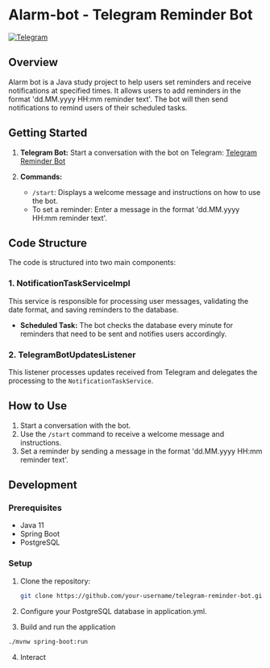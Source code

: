 # Alarm-bot - Telegram Reminder Bot

[![Telegram](https://img.shields.io/badge/Telegram-%40fifififiififi__bot-blue)](https://t.me/fifififiififi_bot)

## Overview

Alarm bot is a Java study project to help users set reminders and receive notifications at specified times. It allows users to add reminders in the format 'dd.MM.yyyy HH:mm reminder text'. The bot will then send notifications to remind users of their scheduled tasks.

## Getting Started

1. **Telegram Bot:** Start a conversation with the bot on Telegram: [Telegram Reminder Bot](https://t.me/fifififiififi_bot)

2. **Commands:**
   - `/start`: Displays a welcome message and instructions on how to use the bot.
   - To set a reminder: Enter a message in the format 'dd.MM.yyyy HH:mm reminder text'.

## Code Structure

The code is structured into two main components:

### 1. NotificationTaskServiceImpl

This service is responsible for processing user messages, validating the date format, and saving reminders to the database.

- **Scheduled Task:** The bot checks the database every minute for reminders that need to be sent and notifies users accordingly.

### 2. TelegramBotUpdatesListener

This listener processes updates received from Telegram and delegates the processing to the `NotificationTaskService`.

## How to Use

1. Start a conversation with the bot.
2. Use the `/start` command to receive a welcome message and instructions.
3. Set a reminder by sending a message in the format 'dd.MM.yyyy HH:mm reminder text'.

## Development

### Prerequisites

- Java 11
- Spring Boot
- PostgreSQL

### Setup

1. Clone the repository:

   ```bash
   git clone https://github.com/your-username/telegram-reminder-bot.git

2. Configure your PostgreSQL database in application.yml.
3. Build and run the application
  ```bash 
  ./mvnw spring-boot:run
  ```
4. Interact

